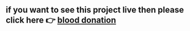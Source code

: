 <h2>if you want to see this project live then please click here 👉 <a href="https://blood-donation-hncc.onrender.com">blood donation</a></h2>
